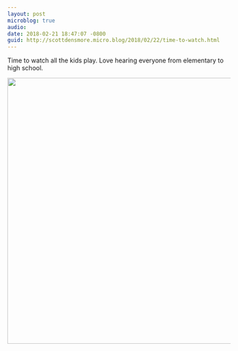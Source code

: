 ```yaml
---
layout: post
microblog: true
audio: 
date: 2018-02-21 18:47:07 -0800
guid: http://scottdensmore.micro.blog/2018/02/22/time-to-watch.html
---
```

Time to watch all the kids play. Love hearing everyone from elementary to high school. 

<img src="http://www.scottdensmore.io/uploads/2018/72c95c983f.jpg" width="600" height="600" />
